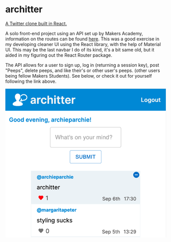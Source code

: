 # architter

[A Twitter clone built in React.](https://architter-app.herokuapp.com/)


A solo front-end project using an API set up by Makers Academy, information on the routes can be found [here](https://github.com/makersacademy/chitter_api_backend#readme). This was a good exercise in my developing cleaner UI using the React library, with the help of Material UI. This may be the last navbar I do of its kind, it's a bit same old, but it aided in my figuring out the React Router package.

The API allows for a user to sign up, log in (returning a session key), post "Peeps", delete peeps, and like their's or other user's peeps. (other users being fellow Makers Students). See below, or check it out for yourself following the link above.

![SiteScreenshot](./public/site-screenshot.png)